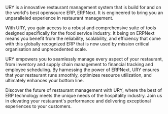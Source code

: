 URY is a innovative restaurant management system that is build for and on the world's best opensource ERP, ERPNext. It is engineered to bring you an unparalleled experience in restaurant management.

With URY, you gain access to a robust and comprehensive suite of tools designed specifically for the food service industry. It being on ERPNext means you benefit from the reliability, scalability, and efficiency that come with this globally recognized ERP that is now used by mission critical organisation and unprecedented scale.

URY empowers you to seamlessly manage every aspect of your restaurant, from inventory and supply chain management to financial tracking and employee scheduling. By harnessing the power of ERPNext, URY ensures that your restaurant runs smoothly, optimizes resource utilization, and ultimately enhances your bottom line.

Discover the future of restaurant management with URY, where the best of ERP technology meets the unique needs of the hospitality industry. Join us in elevating your restaurant's performance and delivering exceptional experiences to your customers.
